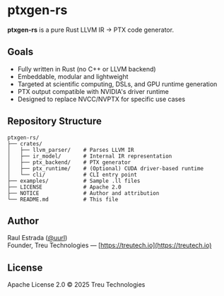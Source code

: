 # ptxgen-rs

**ptxgen-rs** is a pure Rust LLVM IR → PTX code generator.

## Goals

- Fully written in Rust (no C++ or LLVM backend)
- Embeddable, modular and lightweight
- Targeted at scientific computing, DSLs, and GPU runtime generation
- PTX output compatible with NVIDIA's driver runtime
- Designed to replace NVCC/NVPTX for specific use cases

## Repository Structure

```
ptxgen-rs/
├── crates/
│   ├── llvm_parser/    # Parses LLVM IR
│   ├── ir_model/       # Internal IR representation
│   ├── ptx_backend/    # PTX generator
│   ├── ptx_runtime/    # (Optional) CUDA driver-based runtime
│   └── cli/            # CLI entry point
├── examples/           # Sample .ll files
├── LICENSE             # Apache 2.0
├── NOTICE              # Author and attribution
└── README.md           # This file
```

## Author

Raul Estrada ([@uurl](https://github.com/uurl))  
Founder, Treu Technologies — [https://treutech.io](https://treutech.io)

## License

Apache License 2.0 © 2025 Treu Technologies
